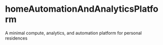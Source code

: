 # homeAutomationAndAnalyticsPlatform
A minimal compute, analytics, and automation platform for personal residences
